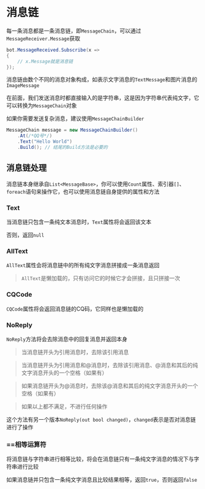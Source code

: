 # 消息链

每一条消息都是一条消息链，即`MessageChain`，可以通过`MessageReceiver.Message`获取

```cs
bot.MessageReceived.Subscribe(x =>
{
    // x.Message就是消息链
});
```

消息链由数个不同的消息对象构成，如表示文字消息的`TextMessage`和图片消息的`ImageMessage`

在前面，我们发送消息时都直接输入的是字符串，这是因为字符串代表纯文字，它可以转换为`MessageChain`对象

如果你需要发送复杂消息，建议使用`MessageChainBuilder`

```cs
MessageChain message = new MessageChainBuilder()
    .At(/*QQ号*/)
    .Text("Hello World")
    .Build(); // 结尾的Build方法是必要的
```

## 消息链处理

消息链本身继承自`List<MessageBase>`，你可以使用`Count`属性、索引器`[]`、`foreach`语句来操作它，也可以使用消息链自身提供的属性和方法

### Text

当消息链只包含一条纯文本消息时，`Text`属性将会返回该文本

否则，返回`null`

### AllText

`AllText`属性会将消息链中的所有纯文字消息拼接成一条消息返回

> `AllText`是懒加载的，只有访问它的时候它才会拼接，且只拼接一次

### CQCode

`CQCode`属性将会返回消息链的CQ码，它同样也是懒加载的

### NoReply

`NoReply`方法将会去除消息中的回复消息并返回本身

> 当消息链开头为引用消息时，去除该引用消息

> 当消息链开头为引用消息和@消息时，去除该引用消息、@消息和其后的纯文字消息开头的一个空格（如果有）

> 如果消息链开头为@消息时，去除该@消息和其后的纯文字消息开头的一个空格（如果有）

> 如果以上都不满足，不进行任何操作

这个方法有另一个版本`NoReply(out bool changed)`，`changed`表示是否对消息链进行了操作

### ==相等运算符

将消息链与字符串进行相等比较，将会在消息链只有一条纯文字消息的情况下与字符串进行比较

如果消息链并只包含一条纯文字消息且比较结果相等，返回`true`，否则返回`false`